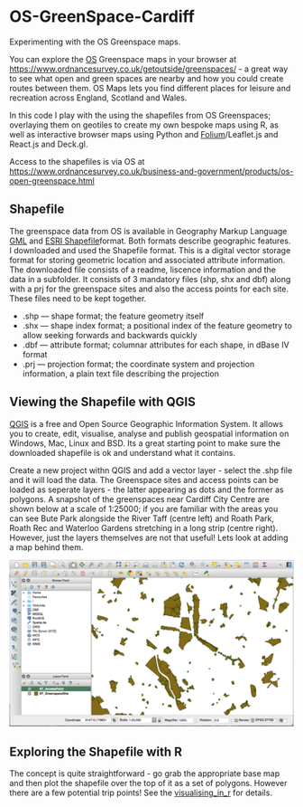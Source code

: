 # OS-GreenSpace-Cardiff
Experimenting with the OS Greenspace maps.

You can explore the [OS](https://www.ordnancesurvey.co.uk/) Greenspace maps in your browser at https://www.ordnancesurvey.co.uk/getoutside/greenspaces/ - a great way to see what open and green spaces are nearby and how you could create routes between them. OS Maps lets you find different places for leisure and recreation across England, Scotland and Wales.

In this code I play with the using the shapefiles from OS Greenspaces; overlaying them on geotiles to create my own bespoke maps using R, as well as interactive browser maps using Python and [Folium](https://folium.readthedocs.io/en/latest/)/Leaflet.js and React.js and Deck.gl. 

Access to the shapefiles is via OS at https://www.ordnancesurvey.co.uk/business-and-government/products/os-open-greenspace.html 


## Shapefile
 
The greenspace data from OS is available in Geography Markup Language [GML](http://www.opengeospatial.org/standards/gml) and [ESRI Shapefile](https://www.esri.com/library/whitepapers/pdfs/shapefile.pdf)format. Both formats describe geographic features. I downloaded and used the Shapefile format. This is a digital vector storage format for storing geometric location and associated attribute information. The downloaded file consists of a readme, liscence information and the data in a subfolder. It consists of 3 mandatory files (shp, shx and dbf) along with a prj for the greenspace sites and also the access points for each site. These files need to be kept together.

* .shp — shape format; the feature geometry itself
* .shx — shape index format; a positional index of the feature geometry to allow seeking forwards and backwards quickly
* .dbf — attribute format; columnar attributes for each shape, in dBase IV format
* .prj — projection format; the coordinate system and projection information, a plain text file describing the projection

## Viewing the Shapefile with QGIS
[QGIS](https://www.qgis.org/en/site/) is a free and Open Source Geographic Information System. It allows you to create, edit, visualise, analyse and publish geospatial information on Windows, Mac, Linux and BSD. Its a great starting point to make sure the downloaded shapefile is ok and understand what it contains. 

Create a new project withn QGIS and add a vector layer - select the .shp file and it will load the data. The Greenspace sites and access points can be loaded as seperate layers - the latter appearing as dots and the former as polygons. A snapshot of the greenspaces near Cardiff City Centre are shown below at a scale of 1:25000; if you are familiar with the areas you can see Bute Park alongside the River Taff (centre left) and Roath Park, Roath Rec and Waterloo Gardens stretching in a long strip (centre right). However, just the layers themselves are not that useful! Lets look at adding a map behind them.

![Greenspaces near Cardiff Centre as viewed in QGIS](/img/Cardiff_greenspace_qgis.png?raw=true "Optional Title")

## Exploring the Shapefile with R
The concept is quite straightforward - go grab the appropriate base map and then plot the shapefile over the top of it as a set of polygons. However there are a few potential trip points! See the  [visualising_in_r](/visualising_in_r/) for details. 
